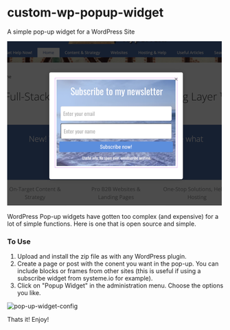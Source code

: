 # custom-wp-popup-widget
A simple pop-up widget for a WordPress Site

![a pop-up widget](pop-up.png)

WordPress Pop-up widgets have gotten too complex (and expensive) for a lot of simple functions. Here is one that is open source and simple.
### To Use
1. Upload and install the zip file as with any WordPress plugin.
2. Create a page or post with the conent you want in the pop-up.  You can include blocks or frames from other sites (this is useful if using a subscribe widget from systeme.io for example).
3. Click on "Popup Widget" in the administration menu. Choose the options you like.

![pop-up-widget-config](popup-widget-config.pnp)

Thats it!  Enjoy!
